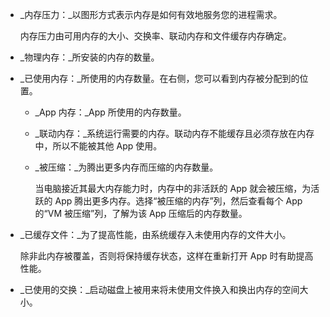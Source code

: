 -   _内存压力：_以图形方式表示内存是如何有效地服务您的进程需求。
    
    内存压力由可用内存的大小、交换率、联动内存和文件缓存内存确定。
    
-   _物理内存：_所安装的内存的数量。
    
-   _已使用内存：_所使用的内存数量。在右侧，您可以看到内存被分配到的位置。
    
    -   _App 内存：_App 所使用的内存数量。
        
    -   _联动内存：_系统运行需要的内存。联动内存不能缓存且必须存放在内存中，所以不能被其他 App 使用。
        
    -   _被压缩：_为腾出更多内存而压缩的内存数量。
        
        当电脑接近其最大内存能力时，内存中的非活跃的 App 就会被压缩，为活跃的 App 腾出更多内存。选择“被压缩的内存”列，然后查看每个 App 的“VM 被压缩”列，了解为该 App 压缩后的内存数量。
        
-   _已缓存文件：_为了提高性能，由系统缓存入未使用内存的文件大小。
    
    除非此内存被覆盖，否则将保持缓存状态，这样在重新打开 App 时有助提高性能。
    
-   _已使用的交换：_启动磁盘上被用来将未使用文件换入和换出内存的空间大小。